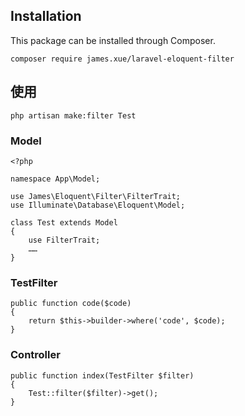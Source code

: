 ## Installation

This package can be installed through Composer.

```
composer require james.xue/laravel-eloquent-filter
```

## 使用
~~~
php artisan make:filter Test
~~~

### Model
~~~
<?php

namespace App\Model;

use James\Eloquent\Filter\FilterTrait;
use Illuminate\Database\Eloquent\Model;

class Test extends Model
{
    use FilterTrait;
    ……
}
~~~

### TestFilter

~~~
public function code($code)
{
    return $this->builder->where('code', $code);
}
~~~

### Controller
~~~
public function index(TestFilter $filter)
{
    Test::filter($filter)->get();
}
~~~

